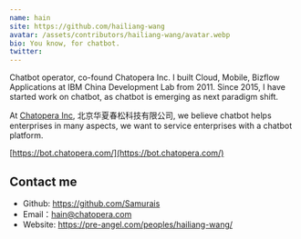 ```yaml
---
name: hain
site: https://github.com/hailiang-wang
avatar: /assets/contributors/hailiang-wang/avatar.webp
bio: You know, for chatbot.
twitter:
---
```


Chatbot operator, co-found Chatopera Inc. I built Cloud, Mobile, Bizflow Applications at IBM China Development Lab from 2011. Since 2015, I have started work on chatbot, as chatbot is emerging as next paradigm shift.

At [Chatopera Inc](https://www.chatopera.com/), 北京华夏春松科技有限公司, we believe chatbot helps enterprises in many aspects, we want to service enterprises with a chatbot platform.

[https://bot.chatopera.com/](https://bot.chatopera.com/)

## Contact me

- Github: <https://github.com/Samurais>
- Email：<hain@chatopera.com>
- Website: <https://pre-angel.com/peoples/hailiang-wang/>
